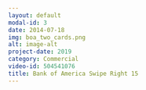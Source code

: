 ```yaml
---
layout: default
modal-id: 3
date: 2014-07-18
img: boa_two_cards.png
alt: image-alt
project-date: 2019
category: Commercial
video-id: 504541076
title: Bank of America Swipe Right 15 
---
```

